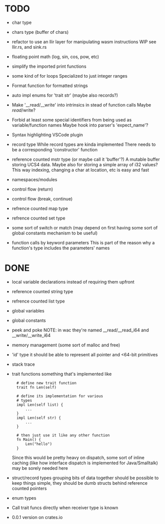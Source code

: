 # TODO

* char type
* chars type (buffer of chars)
* refactor to use an llir layer for manipulating wasm instructions
    WIP see llir.rs, and sink.rs
* floating point math (log, sin, cos, pow, etc)
* simplify the imported print functions
* some kind of for loops
    Specialized to just integer ranges
* Format function for formatted strings
* auto impl enums for 'trait str' (maybe also records?)
* Make '__read/__write' into intrinsics in stead of function calls
    Maybe $read/$write?
* Forbid at least some special identifiers from being used as variable/function names
    Maybe hook into parser's 'expect_name'?
* Syntax highlighting VSCode plugin

* record type
    While record types are kinda implemented
    There needs to be a corresponding 'constructor' function
* reference counted mstr type (or maybe call it 'buffer'?)
    A mutable buffer storing UCS4 data.
    Maybe also for storing a simple array of i32 values?
    This way indexing, changing a char at location, etc
    is easy and fast
* namespaces/modules
* control flow (return)
* control flow (break, continue)
* refrence counted map type
* refrence counted set type
* some sort of switch or match (may depend on first
    having some sort of global constants mechanism
    to be useful)
* function calls by keyword parameters
    This is part of the reason why a function's type
    includes the parameters' names

# DONE

* local variable declarations
    instead of requiring them upfront
* reference counted string type
* refrence counted list type
* global variables
* global constants
* peek and poke
    NOTE: in wac they're named __read/__read_i64 and __write/__write_i64
* memory management (some sort of malloc and free)
* 'id' type
    it should be able to represent all pointer
    and <64-bit primitives
* stack trace
* trait functions
    something that's implemented like

        # define new trait function
        trait fn Len(self)

        # define its implementation for various
        # types
        impl Len(self list) {
            ...
        }
        impl Len(self str) {
            ...
        }

        # then just use it like any other function
        fn Main() {
            Len("hello")
        }

    Since this would be pretty heavy on dispatch,
    some sort of inline caching (like how interface dispatch is
    implemented for Java/Smalltalk) may be sorely needed here
* struct/record types
    grouping bits of data together should be possible
    to keep things simple, they should be dumb structs
    behind reference counted pointers
* enum types
* Call trait funcs directly when receiver type is known
* 0.0.1 version on crates.io
